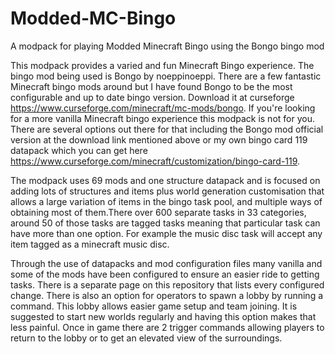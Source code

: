 # Modded-MC-Bingo
A modpack for playing Modded Minecraft Bingo using the Bongo bingo mod

This modpack provides a varied and fun Minecraft Bingo experience. The bingo mod being used is Bongo by noeppinoeppi. There are a few fantastic Minecraft bingo mods around but I have found Bongo to be the most configurable and up to date bingo version. Download it at curseforge https://www.curseforge.com/minecraft/mc-mods/bongo. If you're looking for a more vanilla Minecraft bingo experience this modpack is not for you. There are several options out there for that including the Bongo mod official version at the download link mentioned above or my own bingo card 119 datapack which you can get here https://www.curseforge.com/minecraft/customization/bingo-card-119.

The modpack uses 69 mods and one structure datapack and is focused on adding lots of structures and items plus world generation customisation that allows a large variation of items in the bingo task pool, and multiple ways of obtaining most of them.There over 600 separate tasks in 33 categories, around 50 of those tasks are tagged tasks meaning that particular task can have more than one option. For example the music disc task will accept any item tagged as a minecraft music disc.

Through the use of datapacks and mod configuration files many vanilla and some of the mods have been configured to ensure an easier ride to getting tasks. There is a separate page on this repository that lists every configured change. There is also an option for operators to spawn a lobby by running a command. This lobby allows easier game setup and team joining. It is suggested to start new worlds regularly and having this option makes that less painful. Once in game there are 2 trigger commands allowing players to return to the lobby or to get an elevated view of the surroundings.






